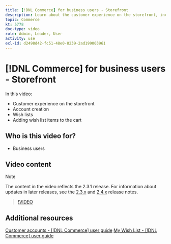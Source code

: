 ```yaml
---
title: [!DNL Commerce] for business users - Storefront
description: Learn about the customer experience on the storefront, including account creation, wish lists, and adding wish list items to the cart
topic: Commerce
kt: 5778
doc-type: video
role: Admin, Leader, User
activity: use
exl-id: d2498d42-fc51-48e0-8239-2ad199003961
---
```

# [!DNL Commerce] for business users - Storefront

In this video:

- Customer experience on the storefront
- Account creation
- Wish lists
- Adding wish list items to the cart

## Who is this video for?

- Business users

## Video content

>[!NOTE]
>
>The content in the video reflects the 2.3.1 release. For information about updates in later releases, see the [ 2.3.x](https://devdocs.magento.com/guides/v2.3/release-notes/bk-release-notes.html) and [2.4.x](https://devdocs.magento.com/guides/v2.4/release-notes/bk-release-notes.html) release notes.

>[!VIDEO](https://video.tv.adobe.com/v/36188?quality=12&learn=on)

## Additional resources

[Customer accounts - [!DNL Commerce] user guide](https://docs.magento.com/user-guide/customers/customer-account.html)
[My Wish List - [!DNL Commerce] user guide](https://docs.magento.com/user-guide/customers/account-dashboard-my-wish-list.html)
